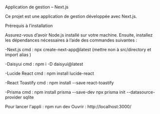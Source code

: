 Application de gestion – Next.js

Ce projet est une application de gestion développée avec Next.js.

Prérequis à l’installation

Assurez-vous d’avoir Node.js installé sur votre machine. Ensuite, installez les dépendances nécessaires à l’aide des commandes suivantes :

-Next.js cmd :  npx create-next-app@latest 
(mettre non à src/directory et import alias )

-Daisyui cmd : npm i -D daisyui@latest 

-Lucide React cmd : npm install lucide-react

-React Toastify cmd : npm install --save react-toastify

-Prisma cmd : npm install prisma --save-dev 
              npx prisma init --datasource-provider sqlite

Pour lancer l'appli : npm run dev
Ouvrir : http://localhost:3000/